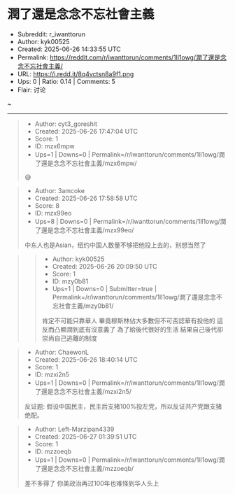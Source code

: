 # 潤了還是念念不忘社會主義

- Subreddit: r_iwanttorun
- Author: kyk00525
- Created: 2025-06-26 14:33:55 UTC
- Permalink: https://reddit.com/r/iwanttorun/comments/1ll1owg/潤了還是念念不忘社會主義/
- URL: https://i.redd.it/8q4vctsn8a9f1.png
- Ups: 0 | Ratio: 0.14 | Comments: 5
- Flair: 讨论


~


---

> - Author: cyt3_goreshit
> - Created: 2025-06-26 17:47:04 UTC
> - Score: 1
> - ID: mzx6mpw
> - Ups=1 | Downs=0 | Permalink=/r/iwanttorun/comments/1ll1owg/潤了還是念念不忘社會主義/mzx6mpw/
>
> 😅

> - Author: 3amcoke
> - Created: 2025-06-26 17:58:58 UTC
> - Score: 8
> - ID: mzx99eo
> - Ups=8 | Downs=0 | Permalink=/r/iwanttorun/comments/1ll1owg/潤了還是念念不忘社會主義/mzx99eo/
>
> 中东人也是Asian，纽约中国人数量不够把他投上去的，别想当然了

>> - Author: kyk00525
>> - Created: 2025-06-26 20:09:50 UTC
>> - Score: 1
>> - ID: mzy0b81
>> - Ups=1 | Downs=0 | Submitter=true | Permalink=/r/iwanttorun/comments/1ll1owg/潤了還是念念不忘社會主義/mzy0b81/
>>
>> 肯定不可能只靠華人 畢竟穆斯林佔大多數但不可否認華有投他的
>> 這反而凸顯潤到底有沒意義了
>> 為了給後代很好的生活 結果自己後代卻崇尚自己逃離的制度

> - Author: ChaewonL
> - Created: 2025-06-26 18:40:14 UTC
> - Score: 1
> - ID: mzxi2n5
> - Ups=1 | Downs=0 | Permalink=/r/iwanttorun/comments/1ll1owg/潤了還是念念不忘社會主義/mzxi2n5/
>
> 反证题: 假设中国民主，民主后支猪100%投左党，所以反证共产党跟支猪绝配。

> - Author: Left-Marzipan4339
> - Created: 2025-06-27 01:39:51 UTC
> - Score: 1
> - ID: mzzoeqb
> - Ups=1 | Downs=0 | Permalink=/r/iwanttorun/comments/1ll1owg/潤了還是念念不忘社會主義/mzzoeqb/
>
> 差不多得了 你美政治再过100年也难怪到华人头上
